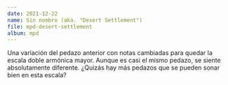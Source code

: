 ```yaml
---
date: 2021-12-22
name: Sin nombre (aka. "Desert Settlement")
file: mpd-desert-settlement
album: mpd
---
```


Una variación del pedazo anterior con notas cambiadas para quedar la escala doble armónica mayor. Aunque es casi el mismo pedazo, se siente absolutamente diferente. ¿Quizás hay más pedazos que se pueden sonar bien en esta escala?
